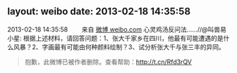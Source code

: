 layout: weibo
date: 2013-02-18 14:35:58
---
2013-02-18 14:35:58  &nbsp;&nbsp;&nbsp;&nbsp;&nbsp;&nbsp; 来自 <a href="http://weibo.com/" rel="nofollow">微博 weibo.com</a>
心灵鸡汤反问法……//@叫兽易小星: 根据上述材料，请回答问题：1、张大千家乡在四川，他最有可能遭遇的是什么风暴？2、字画最有可能由何种颜料绘制？3、试分析张大千与张三丰的异同。
>  抱歉，此微博已被作者删除。查看帮助：http://t.cn/Rfd3rQV

